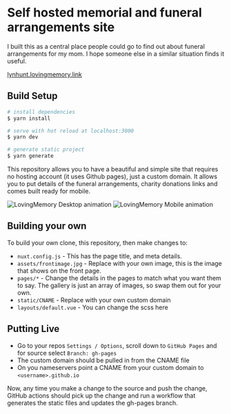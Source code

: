 # Self hosted memorial and funeral arrangements site
I built this as a central place people could go to find out about funeral arrangements for my mom. I hope someone else in a similar situation finds it useful.

[lynhunt.lovingmemory.link](https://lynhunt.lovingmemory.link)

## Build Setup

```bash
# install dependencies
$ yarn install

# serve with hot reload at localhost:3000
$ yarn dev

# generate static project
$ yarn generate
```

This repository allows you to have a beautiful and simple site that requires no hosting account (it uses Github pages), just a custom domain. It allows you to put details of the funeral arrangements, charity donations links and comes built ready for mobile.

![LovingMemory Desktop animation](https://i.imgur.com/uaUOGdn.gif)
![LovingMemory Mobile animation](https://i.imgur.com/Eu9WsP2.gif)

## Building your own
To build your own clone, this repository, then make changes to:
* `nuxt.config.js` - This has the page title, and meta details.
* `assets/frontimage.jpg` - Replace with your own image, this is the image that shows on the front page.
* `pages/*` - Change the details in the pages to match what you want them to say. The gallery is just an array of images, so swap them out for your own.
* `static/CNAME` - Replace with your own custom domain
* `layouts/default.vue` - You can change the scss here

## Putting Live
* Go to your repos `Settings / Options`, scroll down to `GitHub Pages` and for source select `Branch: gh-pages`
* The custom domain should be pulled in from the CNAME file
* On you nameservers point a CNAME from your custom domain to `<username>.github.io`

Now, any time you make a change to the source and push the change, GitHub actions should pick up the change and run a workflow that generates the static files and updates the gh-pages branch.
